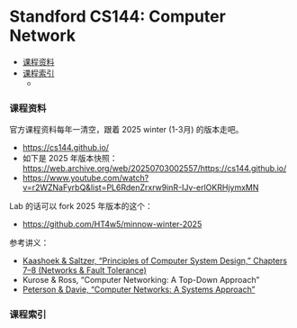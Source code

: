 # Standford CS144: Computer Network

<!-- @import "[TOC]" {cmd="toc" depthFrom=3 depthTo=6 orderedList=false} -->

<!-- code_chunk_output -->

- [课程资料](#课程资料)
- [课程索引](#课程索引)
  - [](#)

<!-- /code_chunk_output -->

### 课程资料

官方课程资料每年一清空，跟着 2025 winter (1-3月) 的版本走吧。

- https://cs144.github.io/
- 如下是 2025 年版本快照： https://web.archive.org/web/20250703002557/https://cs144.github.io/
- https://www.youtube.com/watch?v=r2WZNaFyrbQ&list=PL6RdenZrxrw9inR-IJv-erlOKRHjymxMN

Lab 的话可以 fork 2025 年版本的这个：
- https://github.com/HT4w5/minnow-winter-2025

参考讲义：
- [Kaashoek & Saltzer, “Principles of Computer System Design,” Chapters 7–8 (Networks & Fault Tolerance)](https://ocw.mit.edu/courses/res-6-004-principles-of-computer-system-design-an-introduction-spring-2009/pages/online-textbook/)
- Kurose & Ross, “Computer Networking: A Top-Down Approach”
- [Peterson & Davie, “Computer Networks: A Systems Approach”](https://book.systemsapproach.org/)

### 课程索引

#### 
